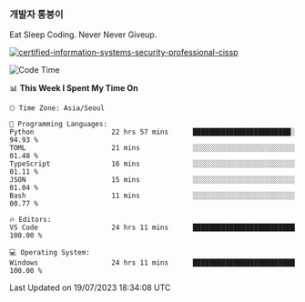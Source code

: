 ### 개발자 통붕이
Eat Sleep Coding.
Never Never Giveup.

[![certified-information-systems-security-professional-cissp](https://user-images.githubusercontent.com/44606727/157613689-acd84ec6-5f8f-4e79-89d9-a8d51f033634.png)](https://www.credly.com/badges/f394a010-85a0-450b-9136-8043af01d71c/public_url)

<!--START_SECTION:waka-->
![Code Time](http://img.shields.io/badge/Code%20Time-1%2C650%20hrs%2055%20mins-blue)

📊 **This Week I Spent My Time On** 

```text
🕑︎ Time Zone: Asia/Seoul

💬 Programming Languages: 
Python                   22 hrs 57 mins      ████████████████████████░   94.93 % 
TOML                     21 mins             ░░░░░░░░░░░░░░░░░░░░░░░░░   01.48 % 
TypeScript               16 mins             ░░░░░░░░░░░░░░░░░░░░░░░░░   01.11 % 
JSON                     15 mins             ░░░░░░░░░░░░░░░░░░░░░░░░░   01.04 % 
Bash                     11 mins             ░░░░░░░░░░░░░░░░░░░░░░░░░   00.77 % 

🔥 Editors: 
VS Code                  24 hrs 11 mins      █████████████████████████   100.00 % 

💻 Operating System: 
Windows                  24 hrs 11 mins      █████████████████████████   100.00 % 
```


 Last Updated on 19/07/2023 18:34:08 UTC
<!--END_SECTION:waka-->
